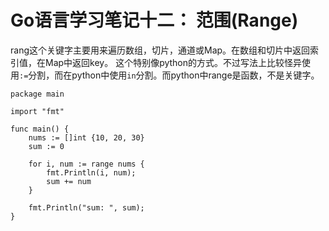 Go语言学习笔记十二： 范围(Range)
==============

rang这个关键字主要用来遍历数组，切片，通道或Map。在数组和切片中返回索引值，在Map中返回key。
这个特别像python的方式。不过写法上比较怪异使用`:=`分割，而在python中使用`in`分割。而python中range是函数，不是关键字。

```
package main

import "fmt"

func main() {
	nums := []int {10, 20, 30}
	sum := 0
	
	for i, num := range nums {
		fmt.Println(i, num);
		sum += num
	}
	
	fmt.Println("sum: ", sum);
}
```
